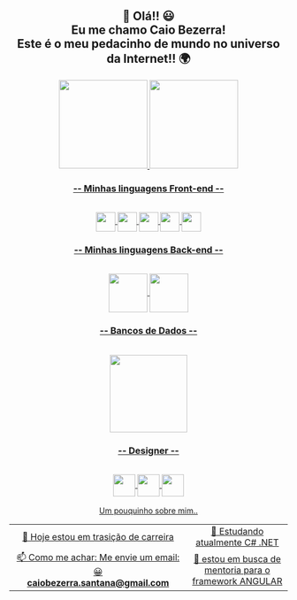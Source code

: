 <h2 align="center"> 🖖 Olá!! 😃 <br> Eu me chamo Caio Bezerra! <br> 
 Este é o meu pedacinho de mundo no universo da Internet!! 🌍 </h2>

 <div align="center">
  <a href="https://github.com/SantanaCaio">
    <img height="160em" src="https://github-readme-stats.vercel.app/api?username=SantanaCaio&show_icons=true&theme=dark&include_all_commits=true&count_private=true"/>
    <img height="160em" src="https://github-readme-stats.vercel.app/api/top-langs/?username=SantanaCaio&layout=compact&langs_count=7&theme=dark"/>
</div>
 
 <h3 align="center">-- Minhas linguagens Front-end -- </h3> 
  <div style="display: inline_block" align="center"><br>
   <img align="center" alt="" height="35" src="https://img.shields.io/badge/Angular-DD0031?style=for-the-badge&logo=angular&logoColor=white">
   <img align="center" alt="" height="35" src="https://img.shields.io/badge/TypeScript-007ACC?style=for-the-badge&logo=typescript&logoColor=white">
   <img align="center" alt="" height="35" src="https://img.shields.io/badge/JavaScript-F7DF1E?style=for-the-badge&logo=javascript&logoColor=black">
   <img align="center" alt="" height="35" src="https://img.shields.io/badge/CSS3-1572B6?style=for-the-badge&logo=css3&logoColor=white">
   <img align="center" alt="" height="35" src="https://img.shields.io/badge/HTML5-E34F26?style=for-the-badge&logo=html5&logoColor=white">
  </div>
 
 <h3 align="center">-- Minhas linguagens Back-end -- </h3> 
   <div style="display: inline_block" align="center"><br>
   <img align="center" alt="" height="70" src="https://img.shields.io/badge/C%23-239120?style=for-the-badge&logo=c-sharp&logoColor=white"> 
   <img align="center" alt="" height="70" src="https://img.shields.io/badge/.NET-5C2D91?style=for-the-badge&logo=.net&logoColor=white"> 
 </div> 
 
 <h3 align="center">-- Bancos de Dados -- </h3> 
   <div style="display: inline_block" align="center"><br>
   <img align="center" alt="" height="140" src="https://img.shields.io/badge/MySQL-00000F?style=for-the-badge&logo=mysql&logoColor=white"> 
 </div>
  
 <h3 align="center">-- Designer -- </h3> 
   <div style="display: inline_block" align="center"><br>
       <img align="center" alt="" height="40" src="https://aleen42.github.io/badges/src/photoshop.svg"> 
       <img align="center" alt="" height="40" src="https://aleen42.github.io/badges/src/after_effects.svg"> 
       <img align="center" alt="" height="40" src="https://aleen42.github.io/badges/src/premiere.svg"> 
   </div>
 <br> 
<table>
 <div align="center">
  <span> Um pouquinho sobre mim.. </span>
 </div>
  <tr >
    <td align="center" width="500px">🔭 Hoje estou em trasição de carreira </td>
    <td align="center" width="500px">🌱 Estudando atualmente C# .NET</td>
  </tr>
  <tr>
    <td align="center">📫 Como me achar: Me envie um email: 😀 <br>
    <strong>caiobezerra.santana@gmail.com<strong> </td>
    <td align="center">🤔 estou em busca de mentoria para o framework ANGULAR </td>
  </tr>
</table>

  
  
  
 
  
